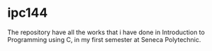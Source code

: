 # ipc144
The repository have all the works that i have done in Introduction to Programming using C, in my first semester at Seneca Polytechnic.
